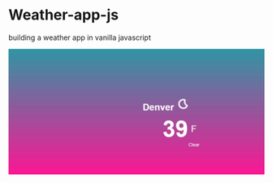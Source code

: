 # Weather-app-js
building a weather app in vanilla javascript

![Weather App](/screenshot-weather-app.jpg)
